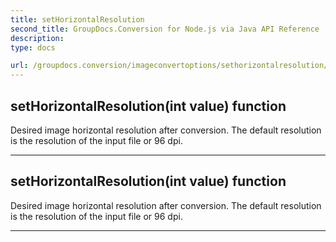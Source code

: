 ```yaml
---
title: setHorizontalResolution
second_title: GroupDocs.Conversion for Node.js via Java API Reference
description: 
type: docs

url: /groupdocs.conversion/imageconvertoptions/sethorizontalresolution/
---
```


## setHorizontalResolution(int value)  function

 Desired image horizontal resolution after conversion. The default resolution is the resolution of the input file or 96 dpi.
 


---


## setHorizontalResolution(int value)  function

 Desired image horizontal resolution after conversion. The default resolution is the resolution of the input file or 96 dpi.
 


---


